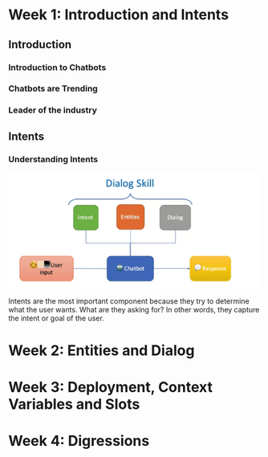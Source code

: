 <h1>Week 1: Introduction and Intents</h1>



<h2>Introduction</h2>


<h3>Introduction to Chatbots</h3>



<h3>Chatbots are Trending</h3>



<h3>Leader of the industry</h3>



<h2>Intents</h2>


<h3>Understanding Intents</h3>

<img src="../3. Building AI Powered Chatbots Without Programming/images/intents.png">

Intents are the most important component because they try to determine what the user wants. What are they asking for? In other words, they capture the intent or goal of the user.



<h1>Week 2: Entities and Dialog</h1>










<h1>Week 3: Deployment, Context Variables and Slots</h1>















<h1>Week 4: Digressions</h1>
